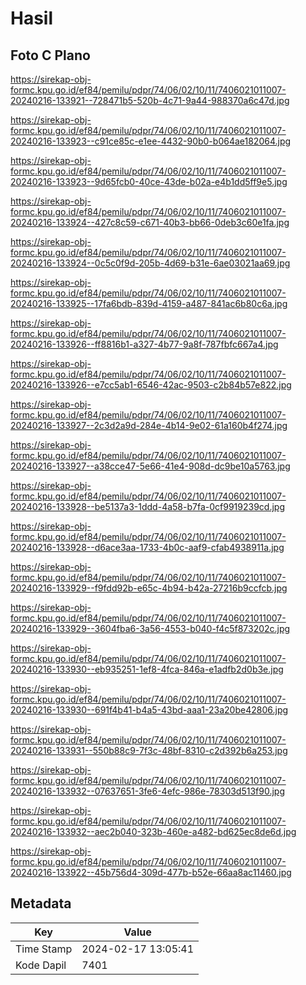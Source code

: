# Hasil

## Foto C Plano

https://sirekap-obj-formc.kpu.go.id/ef84/pemilu/pdpr/74/06/02/10/11/7406021011007-20240216-133921--728471b5-520b-4c71-9a44-988370a6c47d.jpg

https://sirekap-obj-formc.kpu.go.id/ef84/pemilu/pdpr/74/06/02/10/11/7406021011007-20240216-133923--c91ce85c-e1ee-4432-90b0-b064ae182064.jpg

https://sirekap-obj-formc.kpu.go.id/ef84/pemilu/pdpr/74/06/02/10/11/7406021011007-20240216-133923--9d65fcb0-40ce-43de-b02a-e4b1dd5ff9e5.jpg

https://sirekap-obj-formc.kpu.go.id/ef84/pemilu/pdpr/74/06/02/10/11/7406021011007-20240216-133924--427c8c59-c671-40b3-bb66-0deb3c60e1fa.jpg

https://sirekap-obj-formc.kpu.go.id/ef84/pemilu/pdpr/74/06/02/10/11/7406021011007-20240216-133924--0c5c0f9d-205b-4d69-b31e-6ae03021aa69.jpg

https://sirekap-obj-formc.kpu.go.id/ef84/pemilu/pdpr/74/06/02/10/11/7406021011007-20240216-133925--17fa6bdb-839d-4159-a487-841ac6b80c6a.jpg

https://sirekap-obj-formc.kpu.go.id/ef84/pemilu/pdpr/74/06/02/10/11/7406021011007-20240216-133926--ff8816b1-a327-4b77-9a8f-787fbfc667a4.jpg

https://sirekap-obj-formc.kpu.go.id/ef84/pemilu/pdpr/74/06/02/10/11/7406021011007-20240216-133926--e7cc5ab1-6546-42ac-9503-c2b84b57e822.jpg

https://sirekap-obj-formc.kpu.go.id/ef84/pemilu/pdpr/74/06/02/10/11/7406021011007-20240216-133927--2c3d2a9d-284e-4b14-9e02-61a160b4f274.jpg

https://sirekap-obj-formc.kpu.go.id/ef84/pemilu/pdpr/74/06/02/10/11/7406021011007-20240216-133927--a38cce47-5e66-41e4-908d-dc9be10a5763.jpg

https://sirekap-obj-formc.kpu.go.id/ef84/pemilu/pdpr/74/06/02/10/11/7406021011007-20240216-133928--be5137a3-1ddd-4a58-b7fa-0cf9919239cd.jpg

https://sirekap-obj-formc.kpu.go.id/ef84/pemilu/pdpr/74/06/02/10/11/7406021011007-20240216-133928--d6ace3aa-1733-4b0c-aaf9-cfab4938911a.jpg

https://sirekap-obj-formc.kpu.go.id/ef84/pemilu/pdpr/74/06/02/10/11/7406021011007-20240216-133929--f9fdd92b-e65c-4b94-b42a-27216b9ccfcb.jpg

https://sirekap-obj-formc.kpu.go.id/ef84/pemilu/pdpr/74/06/02/10/11/7406021011007-20240216-133929--3604fba6-3a56-4553-b040-f4c5f873202c.jpg

https://sirekap-obj-formc.kpu.go.id/ef84/pemilu/pdpr/74/06/02/10/11/7406021011007-20240216-133930--eb935251-1ef8-4fca-846a-e1adfb2d0b3e.jpg

https://sirekap-obj-formc.kpu.go.id/ef84/pemilu/pdpr/74/06/02/10/11/7406021011007-20240216-133930--691f4b41-b4a5-43bd-aaa1-23a20be42806.jpg

https://sirekap-obj-formc.kpu.go.id/ef84/pemilu/pdpr/74/06/02/10/11/7406021011007-20240216-133931--550b88c9-7f3c-48bf-8310-c2d392b6a253.jpg

https://sirekap-obj-formc.kpu.go.id/ef84/pemilu/pdpr/74/06/02/10/11/7406021011007-20240216-133932--07637651-3fe6-4efc-986e-78303d513f90.jpg

https://sirekap-obj-formc.kpu.go.id/ef84/pemilu/pdpr/74/06/02/10/11/7406021011007-20240216-133932--aec2b040-323b-460e-a482-bd625ec8de6d.jpg

https://sirekap-obj-formc.kpu.go.id/ef84/pemilu/pdpr/74/06/02/10/11/7406021011007-20240216-133922--45b756d4-309d-477b-b52e-66aa8ac11460.jpg


## Metadata

| Key        | Value               |
| ---------- | ------------------- |
| Time Stamp | 2024-02-17 13:05:41 |
| Kode Dapil | 7401                |




